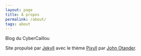 ```yaml
---
layout: page
title: À propos
permalink: /about/
tags: about
---
```


Blog du CyberCaillou


Site propulsé par [Jekyll](http://jekyllrb.com) avec le thème [Pixyll](https://github.com/johnotander/pixyll) par [John Otander](http://johnotander.com).